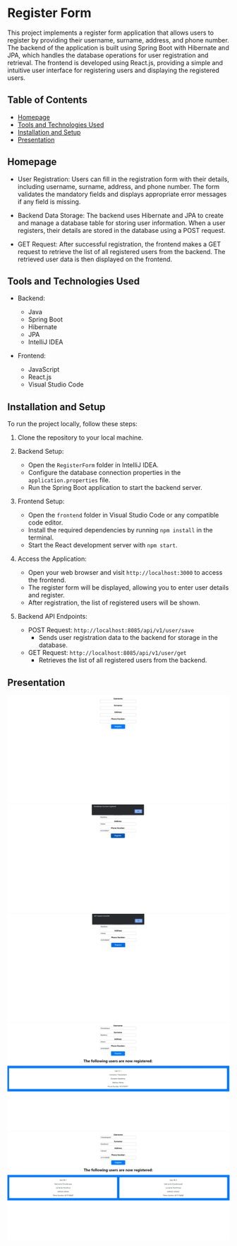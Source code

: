 # Register Form

This project implements a register form application that allows users to register by providing their username, surname, address, and phone number. The backend of the application is built using Spring Boot with Hibernate and JPA, which handles the database operations for user registration and retrieval. The frontend is developed using React.js, providing a simple and intuitive user interface for registering users and displaying the registered users.

## Table of Contents

- [Homepage](#homepage)
- [Tools and Technologies Used](#tools-and-technologies-used)
- [Installation and Setup](#installation-and-setup)
- [Presentation](#presentation)

## Homepage

- User Registration: Users can fill in the registration form with their details, including username, surname, address, and phone number. The form validates the mandatory fields and displays appropriate error messages if any field is missing.

- Backend Data Storage: The backend uses Hibernate and JPA to create and manage a database table for storing user information. When a user registers, their details are stored in the database using a POST request.

- GET Request: After successful registration, the frontend makes a GET request to retrieve the list of all registered users from the backend. The retrieved user data is then displayed on the frontend.

## Tools and Technologies Used

- Backend:
  - Java
  - Spring Boot
  - Hibernate
  - JPA
  - IntelliJ IDEA

- Frontend:
  - JavaScript
  - React.js
  - Visual Studio Code

## Installation and Setup

To run the project locally, follow these steps:

1. Clone the repository to your local machine.

2. Backend Setup:
   - Open the `RegisterForm` folder in IntelliJ IDEA.
   - Configure the database connection properties in the `application.properties` file.
   - Run the Spring Boot application to start the backend server.

3. Frontend Setup:
   - Open the `frontend` folder in Visual Studio Code or any compatible code editor.
   - Install the required dependencies by running `npm install` in the terminal.
   - Start the React development server with `npm start`.

4. Access the Application:
   - Open your web browser and visit `http://localhost:3000` to access the frontend.
   - The register form will be displayed, allowing you to enter user details and register.
   - After registration, the list of registered users will be shown.

5. Backend API Endpoints:
   - POST Request: `http://localhost:8085/api/v1/user/save`
     - Sends user registration data to the backend for storage in the database.
   - GET Request: `http://localhost:8085/api/v1/user/get`
     - Retrieves the list of all registered users from the backend.

## Presentation

![register](./images/image1.jpg)
![POST_successful](./images/image2.jpg)
![GET_successful](./images/image3.jpg)
![display_user](./images/image4.jpg)
![display_users](./images/image5.jpg)